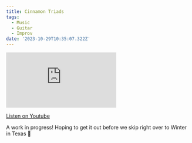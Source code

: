 ```yaml
---
title: Cinnamon Triads
tags:
  - Music
  - Guitar
  - Improv
date: '2023-10-29T10:35:07.322Z'
---
```


<iframe src="https://www.youtube-nocookie.com/embed/i5RbxvQBbA8?modestbranding=1&showinfo=0&rel=0" title="YouTube video player" frameborder="0" allow="accelerometer; autoplay; encrypted-media; gyroscope; picture-in-picture;" allowfullscreen className="youtube_video"></iframe>

[Listen on Youtube](https://youtu.be/i5RbxvQBbA8)

A work in progress! Hoping to get it out before we skip right over to Winter in Texas 🍂
